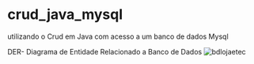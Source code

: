 # crud_java_mysql
utilizando o Crud em Java com acesso a um banco de dados Mysql

DER- Diagrama de Entidade Relacionado a Banco de Dados
![bdlojaetec](https://user-images.githubusercontent.com/64562618/127926400-c4a58f12-75f8-442e-a7df-5518d7141102.JPG)
